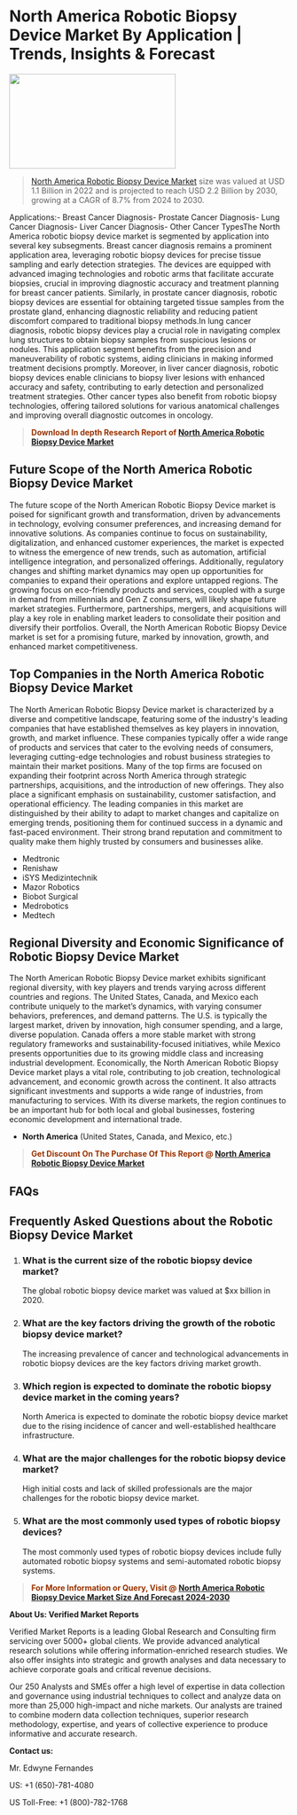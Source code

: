 <p><h1>North America Robotic Biopsy Device Market By Application | Trends, Insights & Forecast</h1><p><img class="aligncenter size-medium wp-image-105565" src="https://ffe5etoiles.com/wp-content/uploads/2025/01/MST7-300x171.png" alt="" width="300" height="171" /></p><blockquote><p><a href="https://www.verifiedmarketreports.com/download-sample/?rid=321024&utm_source=Github-NA&utm_medium=355" target="_blank">North America Robotic Biopsy Device Market</a> size was valued at USD 1.1 Billion in 2022 and is projected to reach USD 2.2 Billion by 2030, growing at a CAGR of 8.7% from 2024 to 2030.</p></blockquote>Applications:- Breast Cancer Diagnosis- Prostate Cancer Diagnosis- Lung Cancer Diagnosis- Liver Cancer Diagnosis- Other Cancer TypesThe North America robotic biopsy device market is segmented by application into several key subsegments. Breast cancer diagnosis remains a prominent application area, leveraging robotic biopsy devices for precise tissue sampling and early detection strategies. The devices are equipped with advanced imaging technologies and robotic arms that facilitate accurate biopsies, crucial in improving diagnostic accuracy and treatment planning for breast cancer patients. Similarly, in prostate cancer diagnosis, robotic biopsy devices are essential for obtaining targeted tissue samples from the prostate gland, enhancing diagnostic reliability and reducing patient discomfort compared to traditional biopsy methods.In lung cancer diagnosis, robotic biopsy devices play a crucial role in navigating complex lung structures to obtain biopsy samples from suspicious lesions or nodules. This application segment benefits from the precision and maneuverability of robotic systems, aiding clinicians in making informed treatment decisions promptly. Moreover, in liver cancer diagnosis, robotic biopsy devices enable clinicians to biopsy liver lesions with enhanced accuracy and safety, contributing to early detection and personalized treatment strategies. Other cancer types also benefit from robotic biopsy technologies, offering tailored solutions for various anatomical challenges and improving overall diagnostic outcomes in oncology.</p><blockquote><p><span style="color: #993300;"><strong>Download In depth Research Report of <a href="https://www.verifiedmarketreports.com/download-sample/?rid=321024&utm_source=Github-NA&utm_medium=355">North America Robotic Biopsy Device Market</a></strong></span></p></blockquote><h2>Future Scope of the North America Robotic Biopsy Device Market</h2><p>The future scope of the North American Robotic Biopsy Device market is poised for significant growth and transformation, driven by advancements in technology, evolving consumer preferences, and increasing demand for innovative solutions. As companies continue to focus on sustainability, digitalization, and enhanced customer experiences, the market is expected to witness the emergence of new trends, such as automation, artificial intelligence integration, and personalized offerings. Additionally, regulatory changes and shifting market dynamics may open up opportunities for companies to expand their operations and explore untapped regions. The growing focus on eco-friendly products and services, coupled with a surge in demand from millennials and Gen Z consumers, will likely shape future market strategies. Furthermore, partnerships, mergers, and acquisitions will play a key role in enabling market leaders to consolidate their position and diversify their portfolios. Overall, the North American Robotic Biopsy Device market is set for a promising future, marked by innovation, growth, and enhanced market competitiveness.</p><h2>Top Companies in the North America Robotic Biopsy Device Market</h2><p>The North American Robotic Biopsy Device market is characterized by a diverse and competitive landscape, featuring some of the industry's leading companies that have established themselves as key players in innovation, growth, and market influence. These companies typically offer a wide range of products and services that cater to the evolving needs of consumers, leveraging cutting-edge technologies and robust business strategies to maintain their market positions. Many of the top firms are focused on expanding their footprint across North America through strategic partnerships, acquisitions, and the introduction of new offerings. They also place a significant emphasis on sustainability, customer satisfaction, and operational efficiency. The leading companies in this market are distinguished by their ability to adapt to market changes and capitalize on emerging trends, positioning them for continued success in a dynamic and fast-paced environment. Their strong brand reputation and commitment to quality make them highly trusted by consumers and businesses alike.</p><p><ul><li>Medtronic </li><li> Renishaw </li><li> iSYS Medizintechnik </li><li> Mazor Robotics </li><li> Biobot Surgical </li><li> Medrobotics </li><li> Medtech</li></ul></p><h2>Regional Diversity and Economic Significance of Robotic Biopsy Device Market</h2><p>The North American Robotic Biopsy Device market exhibits significant regional diversity, with key players and trends varying across different countries and regions. The United States, Canada, and Mexico each contribute uniquely to the market’s dynamics, with varying consumer behaviors, preferences, and demand patterns. The U.S. is typically the largest market, driven by innovation, high consumer spending, and a large, diverse population. Canada offers a more stable market with strong regulatory frameworks and sustainability-focused initiatives, while Mexico presents opportunities due to its growing middle class and increasing industrial development. Economically, the North American Robotic Biopsy Device market plays a vital role, contributing to job creation, technological advancement, and economic growth across the continent. It also attracts significant investments and supports a wide range of industries, from manufacturing to services. With its diverse markets, the region continues to be an important hub for both local and global businesses, fostering economic development and international trade.</p><ul> <li><strong>North America</strong> (United States, Canada, and Mexico, etc.)</li></ul><blockquote><p><span style="color: #993300;"><strong>Get Discount On The Purchase Of This Report @ <a href="https://www.verifiedmarketreports.com/ask-for-discount/?rid=321024&utm_source=Github-NA&utm_medium=355">North America Robotic Biopsy Device Market</a></strong></span></p></blockquote><h2>FAQs</h2><p><h2>Frequently Asked Questions about the Robotic Biopsy Device Market</h2><ol> <li> <h3>What is the current size of the robotic biopsy device market?</div><div></h3> <p>The global robotic biopsy device market was valued at $xx billion in 2020.</p> </li> <li> <h3>What are the key factors driving the growth of the robotic biopsy device market?</div><div></h3> <p>The increasing prevalence of cancer and technological advancements in robotic biopsy devices are the key factors driving market growth.</p> </li> <li> <h3>Which region is expected to dominate the robotic biopsy device market in the coming years?</div><div></h3> <p>North America is expected to dominate the robotic biopsy device market due to the rising incidence of cancer and well-established healthcare infrastructure.</p> </li> <li> <h3>What are the major challenges for the robotic biopsy device market?</div><div></h3> <p>High initial costs and lack of skilled professionals are the major challenges for the robotic biopsy device market.</p> </li> <li> <h3>What are the most commonly used types of robotic biopsy devices?</div><div></h3> <p>The most commonly used types of robotic biopsy devices include fully automated robotic biopsy systems and semi-automated robotic biopsy systems.</p> </li> <!-- Add more FAQs and answers as needed --></ol></body></html></p><blockquote><p><span style="color: #993300;"><strong>For More Information or Query, Visit @ <a href="https://www.verifiedmarketreports.com/product/robotic-biopsy-device-market/">North America Robotic Biopsy Device Market Size And Forecast 2024-2030</a></strong></span></p></blockquote><p><strong>About Us: Verified Market Reports</strong></p><p>Verified Market Reports is a leading Global Research and Consulting firm servicing over 5000+ global clients. We provide advanced analytical research solutions while offering information-enriched research studies. We also offer insights into strategic and growth analyses and data necessary to achieve corporate goals and critical revenue decisions.</p><p>Our 250 Analysts and SMEs offer a high level of expertise in data collection and governance using industrial techniques to collect and analyze data on more than 25,000 high-impact and niche markets. Our analysts are trained to combine modern data collection techniques, superior research methodology, expertise, and years of collective experience to produce informative and accurate research.</p><p><strong>Contact us:</strong></p><p>Mr. Edwyne Fernandes</p><p>US: +1 (650)-781-4080</p><p>US Toll-Free: +1 (800)-782-1768</p>
